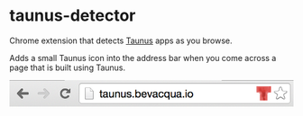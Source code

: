 # taunus-detector

Chrome extension that detects [Taunus](http://taunus.bevacqua.io) apps as you browse.

Adds a small Taunus icon into the address bar when you come across a page that is built using Taunus.

![taunus-detector screenshot](/images/taunus-detector-screenshot.png?raw=true)
